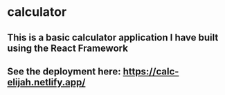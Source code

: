 # calculator

## This is a basic calculator application I have built using the React Framework

## See the deployment here: https://calc-elijah.netlify.app/